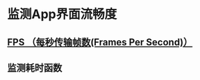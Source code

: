 # 监测App界面流畅度

## [FPS （每秒传输帧数(Frames Per Second)）][FPS百度百科]

## 监测耗时函数



[FPS百度百科]: https://baike.baidu.com/item/fps/3227416
